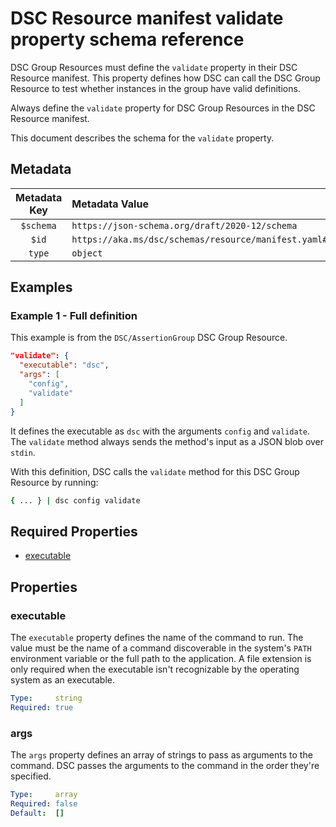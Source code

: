 # DSC Resource manifest validate property schema reference

DSC Group Resources must define the `validate` property in their DSC Resource manifest. This
property defines how DSC can call the DSC Group Resource to test whether instances in the group
have valid definitions.

Always define the `validate` property for DSC Group Resources in the DSC Resource manifest.

This document describes the schema for the `validate` property.

## Metadata

| Metadata Key | Metadata Value                                                           |
|:------------:|:-------------------------------------------------------------------------|
|  `$schema`   | `https://json-schema.org/draft/2020-12/schema`                           |
|    `$id`     | `https://aka.ms/dsc/schemas/resource/manifest.yaml#/properties/validate` |
|    `type`    | `object`                                                                 |

## Examples

### Example 1 - Full definition

This example is from the `DSC/AssertionGroup` DSC Group Resource.

```json
"validate": {
  "executable": "dsc",
  "args": [
    "config",
    "validate"
  ]
}
```

It defines the executable as `dsc` with the arguments `config` and `validate`. The `validate`
method always sends the method's input as a JSON blob over `stdin`.

With this definition, DSC calls the `validate` method for this DSC Group Resource by running:

```sh
{ ... } | dsc config validate
```

## Required Properties

- [executable](#executable)

## Properties

### executable

The `executable` property defines the name of the command to run. The value must be the name of a
command discoverable in the system's `PATH` environment variable or the full path to the
application. A file extension is only required when the executable isn't recognizable by the
operating system as an executable.

```yaml
Type:     string
Required: true
```

### args

The `args` property defines an array of strings to pass as arguments to the command. DSC passes the
arguments to the command in the order they're specified.

```yaml
Type:     array
Required: false
Default:  []
```
